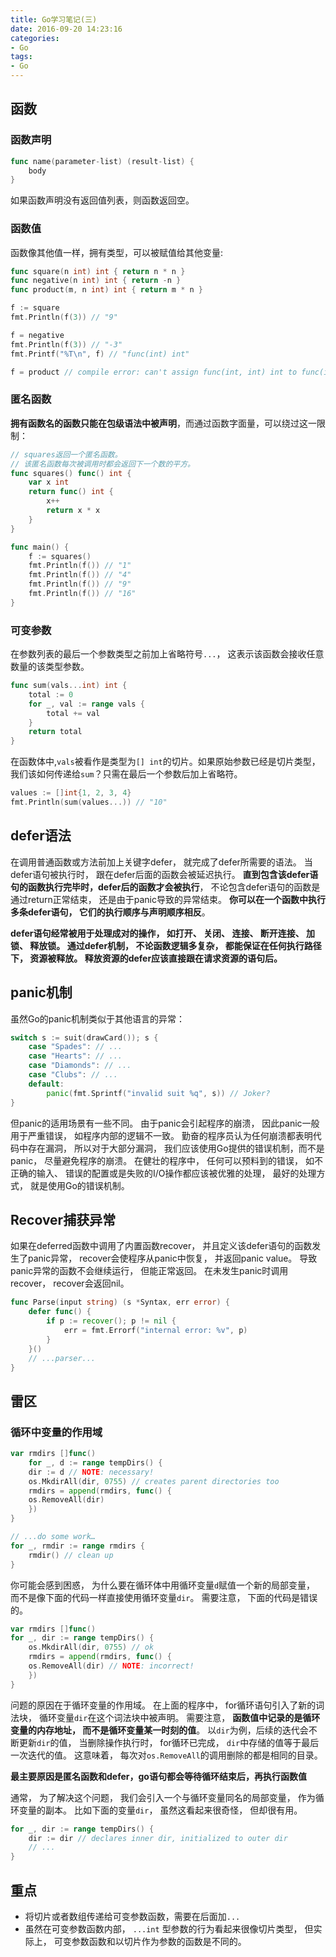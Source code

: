 ```yaml
---
title: Go学习笔记(三)
date: 2016-09-20 14:23:16
categories:
- Go
tags:
- Go
---
```


## 函数

### 函数声明

```go
func name(parameter-list) (result-list) {
	body
}
```

如果函数声明没有返回值列表，则函数返回空。

### 函数值
函数像其他值一样，拥有类型，可以被赋值给其他变量:

```go
func square(n int) int { return n * n }
func negative(n int) int { return -n }
func product(m, n int) int { return m * n }

f := square
fmt.Println(f(3)) // "9"

f = negative
fmt.Println(f(3)) // "-3"
fmt.Printf("%T\n", f) // "func(int) int"

f = product // compile error: can't assign func(int, int) int to func(int) int
```

<!-- more -->

### 匿名函数
**拥有函数名的函数只能在包级语法中被声明**，而通过函数字面量，可以绕过这一限制：

```go
// squares返回一个匿名函数。
// 该匿名函数每次被调用时都会返回下一个数的平方。
func squares() func() int {
	var x int
	return func() int {
		x++
		return x * x
	}
} 

func main() {
	f := squares()
	fmt.Println(f()) // "1"
	fmt.Println(f()) // "4"
	fmt.Println(f()) // "9"
	fmt.Println(f()) // "16"
}
```

### 可变参数
在参数列表的最后一个参数类型之前加上省略符号`...`， 这表示该函数会接收任意数量的该类型参数。

```go
func sum(vals...int) int {
	total := 0
	for _, val := range vals {
		total += val
	} 
	return total
}
```

在函数体中,`vals`被看作是类型为`[] int`的切片。如果原始参数已经是切片类型， 我们该如何传递给`sum`？只需在最后一个参数后加上省略符。

```go
values := []int{1, 2, 3, 4}
fmt.Println(sum(values...)) // "10"
```

## defer语法
在调用普通函数或方法前加上关键字defer， 就完成了defer所需要的语法。 当defer语句被执行时， 跟在defer后面的函数会被延迟执行。 **直到包含该defer语句的函数执行完毕时，defer后的函数才会被执行**， 不论包含defer语句的函数是通过return正常结束， 还是由于panic导致的异常结束。 **你可以在一个函数中执行多条defer语句， 它们的执行顺序与声明顺序相反**。

**defer语句经常被用于处理成对的操作， 如打开、 关闭、 连接、 断开连接、 加锁、 释放锁。 通过defer机制， 不论函数逻辑多复杂， 都能保证在任何执行路径下， 资源被释放。 释放资源的defer应该直接跟在请求资源的语句后。**

## panic机制
虽然Go的panic机制类似于其他语言的异常：

```go
switch s := suit(drawCard()); s {
	case "Spades": // ...
	case "Hearts": // ...
	case "Diamonds": // ...
	case "Clubs": // ...
	default:
		panic(fmt.Sprintf("invalid suit %q", s)) // Joker?
}
```

但panic的适用场景有一些不同。 由于panic会引起程序的崩溃， 因此panic一般用于严重错误， 如程序内部的逻辑不一致。 勤奋的程序员认为任何崩溃都表明代码中存在漏洞， 所以对于大部分漏洞， 我们应该使用Go提供的错误机制，而不是panic， 尽量避免程序的崩溃。 在健壮的程序中， 任何可以预料到的错误， 如不正确的输入、 错误的配置或是失败的I/O操作都应该被优雅的处理， 最好的处理方式， 就是使用Go的错误机制。

## Recover捕获异常
如果在deferred函数中调用了内置函数recover， 并且定义该defer语句的函数发生了panic异常， recover会使程序从panic中恢复， 并返回panic value。 导致panic异常的函数不会继续运行， 但能正常返回。 在未发生panic时调用recover， recover会返回nil。

```go
func Parse(input string) (s *Syntax, err error) {
	defer func() {
		if p := recover(); p != nil {
			err = fmt.Errorf("internal error: %v", p)
		}
	}()
	// ...parser...
}
```

## 雷区
### 循环中变量的作用域

```go
var rmdirs []func()
	for _, d := range tempDirs() {
	dir := d // NOTE: necessary!
	os.MkdirAll(dir, 0755) // creates parent directories too
	rmdirs = append(rmdirs, func() {
	os.RemoveAll(dir)
	})
} 

// ...do some work…
for _, rmdir := range rmdirs {
	rmdir() // clean up
}
```

你可能会感到困惑， 为什么要在循环体中用循环变量`d`赋值一个新的局部变量， 而不是像下面的代码一样直接使用循环变量`dir`。 需要注意， 下面的代码是错误的。

```go
var rmdirs []func()
for _, dir := range tempDirs() {
	os.MkdirAll(dir, 0755) // ok
	rmdirs = append(rmdirs, func() {
	os.RemoveAll(dir) // NOTE: incorrect!
	})
}
```

问题的原因在于循环变量的作用域。 在上面的程序中， for循环语句引入了新的词法块， 循环变量`dir`在这个词法块中被声明。
需要注意， **函数值中记录的是循环变量的内存地址， 而不是循环变量某一时刻的值**。 以`dir`为例，后续的迭代会不断更新`dir`的值， 当删除操作执行时， for循环已完成， `dir`中存储的值等于最后一次迭代的值。 这意味着， 每次对`os.RemoveAll`的调用删除的都是相同的目录。

**最主要原因是匿名函数和defer，go语句都会等待循环结束后，再执行函数值**

通常， 为了解决这个问题， 我们会引入一个与循环变量同名的局部变量， 作为循环变量的副本。 比如下面的变量`dir`， 虽然这看起来很奇怪， 但却很有用。

```go
for _, dir := range tempDirs() {
	dir := dir // declares inner dir, initialized to outer dir
	// ...
}
```

## 重点

- 将切片或者数组传递给可变参数函数，需要在后面加`...`
- 虽然在可变参数函数内部， `...int` 型参数的行为看起来很像切片类型， 但实际上， 可变参数函数和以切片作为参数的函数是不同的。